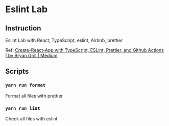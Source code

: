 # Eslint Lab

## Instruction

Eslint Lab with React, TypeScript, eslint, Airbnb, prettier

Ref: [Create-React-App with TypeScript, ESLint, Prettier, and Github Actions | by Bryan Grill | Medium](https://brygrill.medium.com/create-react-app-with-typescript-eslint-prettier-and-github-actions-f3ce6a571c97)

## Scripts

### `yarn run format`

Format all files with prettier

### `yarn run lint`

Check all files with eslint
